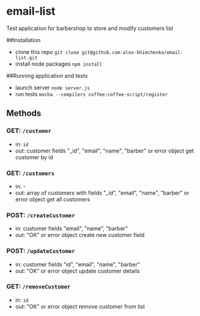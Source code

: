 # email-list
Test application for barbershop to store and modify customers list

##Installation
* clone this repo `git clone git@github.com:alex-khimchenko/email-list.git`
* install node packages `npm install`

##Running application and tests
* launch server `node server.js`
* run tests `mocha --compilers coffee:coffee-script/register`

## Methods
### GET: `/customer`
* in: `id`
* out: customer fields "_id", "email", "name", "barber" or error object
get customer by id

### GET: `/customers`
* in: -
* out: array of customers with fields "_id", "email", "name", "barber" or error object
get all customers


### POST: `/createCustomer`
* in: customer fields "email", "name", "barber"
* out: "OK" or error object
create new customer field

### POST: `/updateCustomer`
* in: customer fields "id", "email", "name", "barber"
* out: "OK" or error object
update customer details

### GET: `/removeCustomer`
* in: `id`
* out: "OK" or error object
remove customer from list

